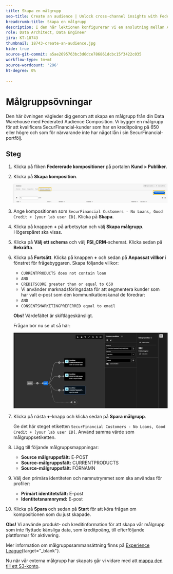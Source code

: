 ```yaml
---
title: Skapa en målgrupp
seo-title: Create an audience | Unlock cross-channel insights with Federated Audience Composition
breadcrumb-title: Skapa en målgrupp
description: I den här lektionen konfigurerar vi en anslutning mellan Adobe Experience Platform och ditt företag Data Warehouse för att aktivera Federated Audience Composition.
role: Data Architect, Data Engineer
jira: KT-18743
thumbnail: 18743-create-an-audience.jpg
hide: true
source-git-commit: a5ae2695763bc3d6dce786861dcbc15f3422c035
workflow-type: tm+mt
source-wordcount: '296'
ht-degree: 0%

---
```



# Målgruppsövningar

Den här övningen vägleder dig genom att skapa en målgrupp från din Data Warehouse med Federated Audience Composition. Vi bygger en målgrupp för att kvalificera SecurFinancial-kunder som har en kreditpoäng på 650 eller högre och som för närvarande inte har något lån i sin SecurFinancial-portfölj.

## Steg

1. Klicka på fliken **Federerade kompositioner** på portalen **Kund > Publiker**.
2. Klicka på **Skapa komposition**.

   ![create-composition](assets/create-composition.png)

3. Ange kompositionen som `SecurFinancial Customers - No Loans, Good Credit + [your lab user ID]`. Klicka på **Skapa**.

4. Klicka på knappen **+** på arbetsytan och välj **Skapa målgrupp**. Högerspåret ska visas.

5. Klicka på **Välj ett schema** och välj **FSI_CRM**-schemat. Klicka sedan på **Bekräfta**.

6. Klicka på **Fortsätt**. Klicka på knappen **+** och sedan på **Anpassat villkor** i fönstret för frågebyggaren. Skapa följande villkor:
   - `CURRENTPRODUCTS does not contain loan`
   - `AND`
   - `CREDITSCORE greater than or equal to 650`
   - Vi använder marknadsföringsdata för att segmentera kunder som har valt e-post som den kommunikationskanal de föredrar:
   - `AND`
   - `CONSENTSMARKETINGPREFERRED equal to email`

   **Obs!** Värdefältet är skiftlägeskänsligt.

   Frågan bör nu se ut så här:

   ![query-builder](assets/query-builder.png)

7. Klicka på nästa **+**-knapp och klicka sedan på **Spara målgrupp**.

   Ge det här steget etiketten `SecurFinancial Customers - No Loans, Good Credit + [your lab user ID]`. Använd samma värde som målgruppsetiketten.

8. Lägg till följande målgruppsmappningar:
   - **Source målgruppsfält:** E-POST
   - **Source-målgruppsfält:** CURRENTPRODUCTS
   - **Source-målgruppsfält:** FÖRNAMN

9. Välj den primära identiteten och namnutrymmet som ska användas för profiler:
   - **Primärt identitetsfält:** E-post
   - **Identitetsnamnrymd:** E-post

10. Klicka på **Spara** och sedan på **Start** för att köra frågan om kompositionen som du just skapade.

**Obs!** Vi använde produkt- och kreditinformation för att skapa vår målgrupp som inte flyttade känsliga data, som kreditpoäng, till efterföljande plattformar för aktivering.

Mer information om målgruppssammansättning finns på [Experience League](https://experienceleague.adobe.com/en/docs/federated-audience-composition/using/compositions/create-composition/create-composition){target="_blank"}.

Nu när vår externa målgrupp har skapats går vi vidare med att [mappa den till ett S3-konto](map-federated-audience-to-s3.md).
